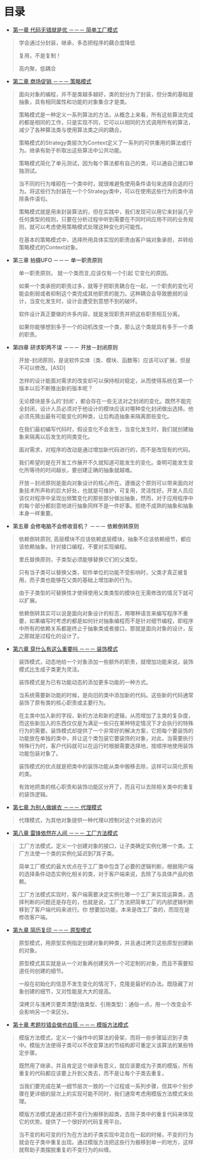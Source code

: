 # 目录

- [第一章 代码无错就是优 －－－ 简单工厂模式](/src/Operation.php)
> 学会通过分封装，继承，多态把程序的藕合度降低
>
> 复用，不是复制！  
>
> 高内聚，低耦合

- [第二章 商场促销 －－－ 策略模式]()
> 面向对象的编程，并不是类越多越好，类的划分为了封装，但分类的基础是抽象，具有相同属性和功能的对象集合才是类。  
>
> 策略模式是一种定义一系列算法的方法，从概念上来看，所有这些算法完成的都是相同的工作，只是实现不同，它可以以相同的方式调用所有的算法，减少了各种算法类与使用算法类之间的耦合。
>
> 策略模式的Strategy类层次为Context定义了一系列的可供重用的算法或行为。继承有助于析取出这些算法中公共功能。
>
> 策略模式简化了单元测试，因为每个算法都有自己的类，可以通自己接口单独测试。
>
> 当不同的行为堆砌在一个类中时，就很难避免使用条件语句来选择合适的行为。将这些行为封装在一个个Strategy类中，可以在使用这些行为的类中消除条件语句。
>
> 策略模式就是用来封装算法的，但在实践中，我们发现可以用它来封装几乎任何类型的规则，只要在分析过程中听到需要在不同时间应用不同的业务规则，就可以考虑使用策略模式处理这种变化的可能性。
>
> 在基本的策略模式中，选择所用具体实现的职责由客户端对象承担，并转给策略模式的Context对象。

- 第三章 拍摄UFO －－－ 单一职责原则
> 单一职责原则， 就一个类而言,应该仅有一个引起 它变化的原因。
>
> 如果一个类承担的职责过多，就等于把职责耦合在一起，一个职责的变化可能会削弱或者抑制这个类完成其他职责的能力。这种耦合会导致脆弱的设计，当变化发生时，设计会遭受到意想不到的破环。
>
> 软件设计真正要做的许多内容，就是发现职责并把这些职责相互分离。
>
> 如果你能够想到多于一个的动机改变一个类，那么这个类就具有多于一个类的职责。

- 第四章 研求职两不误 －－－ 开放－封闭原则
> 开放-封闭原则，是说软件实体（类、模块、函数等）应该可以扩展，但是不可以修改。[ASD]
>
> 怎样的设计能面对需求的改变却可以保持相对稳定，从而使得系统在第一个版本以后不断推出新的版本呢？
>
> 无论模块是多么的'封闭'，都会存在一些无法对之封闭的变化。既然不能完全封闭，设计人员必须对于他设计的模块应该对哪种变化封闭做出选择。他必须先猜出最有可能变化的种类，让后构造抽象来隔离那些变化。
>
> 在我们最初编写代码时，假设变化不会发生，当变化发生时，我们就创建抽象来隔离以后发生的同类变化。
>
> 面对需求，对程序的改动是通过增加新代码进行的，而不是改现有的代码。
>
> 我们希望的是在开发工作展开不久就知道可能发生的变化。查明可能发生变化所等待的时间越长，要创建正确的抽象就越难。
>
> 开放－封闭原则是面向对象设计的核心所在。遵循这个原则可以带来面向对象技术所声称的巨大好处，也就是可维护，可复用，灵活性好。开发人员应该仅对程序中呈现出频繁变化的那些部分做出抽象，然而，对于应用程序中的每个部分都刻意地进行抽象同样不是一件好事。拒绝不成熟的抽象和抽象本身一样重要。

- 第五章 会修电脑不会修收音机？ －－－ 依赖倒转原则
> 依赖倒转原则, 高层模块不应该依赖底层模块，抽象不应该依赖细节，都应该依赖抽象。针对接口编程，不要对实现编程。
>
> 里氏替换原则，子类型必须能够替换它们的父类型。
>
> 只有当子类可以替换父类，软件单位的功能不受影响时，父类才真正被复用，而子类也能够在父类的基础上增加新的行为。
>
> 由于子类型的可替换性才使得使用父类类型的模块在无需修改的情况下就可以扩展。
>
> 依赖倒转其实可以说是面向对象设计的标志，用哪种语言来编写程序不重要，如果编写时考虑的都是如何针对抽象编程而不是针对细节编程，即程序中所有的依赖关系都是终止于抽象类或者接口，那就是面向对象的设计，反之那就是过程化的设计了。

- [第六章 穿什么有这么重要吗 －－－ 装饰模式](/src/Decorator.php)
> 装饰模式，动态地给一个对象添加一些额外的职责，就增加功能来说，装饰模式比生成子类更为灵活。
>
> 装饰模式是为已有功能动态的添加更多功能的一种方式。
>
> 当系统需要新功能的时候，是向旧的类中添加新的代码。这些新的代码通常装饰了原有类的核心职责或主要行为。
>
> 在主类中加入新的字段，新的方法和新的逻辑，从而增加了主类的复杂度，而这些新加入的东西仅仅是为满足一些只在某种特定情况下才会执行的特殊行为的需要。装饰模式却提供了一个非常好的解决方案，它把每个要装饰的功能放在单独的类中，并让这个类包装它要装饰的对象，对此，当需要执行特殊行为时，客户代码就可以在运行时根据需要选择地，按顺序地使用装饰功能包装对象了。
> 
> 装饰模式的优点就是把类中的装饰功能从类中搬移去除，这样可以简化原有的类。
>
> 有效地把类的核心职责和装饰功能区分开了，而且可以去除相关类中的重复的装饰逻辑。

- [第七章 为别人做嫁衣 －－－ 代理模式](/src/Proxy.php)
> 代理模式，为其他对象提供一种代理以控制对这个对象的访问

- [第八章 雷锋依然在人间 －－－ 工厂方法模式](/src/FactoryMethod.php)
> 工厂方法模式，定义一个创建对象的接口，让子类确定实例化哪一个类。工厂方法使一个类的实例化延迟到7其子类。
>
> 简单工厂模式的最大优点在于工厂类中包含了必要的逻辑判断，根据用户端的选择条件动态实例化相关的类，对于客户端来说，去除了与具体产品的依赖。
> 
> 工厂方法模式实现时，客户端需要决定实例化哪一个工厂来实现运算类，选择判断的问题还是存在的，也就是说，工厂方法把简单工厂的内部逻辑判断移到了客户端代码来进行。你 想要加功能，本来是改工厂类的，而现在是修改客户端。

- [第九章 简历复印 －－－ 原型模式](/src/Prototype.php)
> 原型模式，用原型实例指定创建对象的种类，并且通过拷贝这些原型创建新的对象。
> 
> 原型模式其实就是从一个对象再创建另外一个可定制的对象，而且不需要知道任何创建的细节。
> 
> 一般在初始化的信息不发生变化的情况下，克隆是最好的办法。既隐藏了对象创建的细节，又对性能是大大的提高。
>
> 深拷贝与浅拷贝要弄清楚(值类型、引用类型)：通俗一点，用一个改变会不会影响另一个来区分。

- [第十章 考题抄错会做也白搭 －－－ 模版方法模式](/src/Template.php)
> 模版方法模式，定义一个操作中的算法的骨架，而将一些步骤延迟到子类中。模版方法使得子类可以不改变算法的节结构即可重定义该算法的某些特定步骤。
>
> 既然用了继承，并且肯定这个继承有意义，就应该要成为子类的模版，所有重复的代码都应该要上升到父类去，而不是让每个子类去重复。
>
> 当我们要完成在某一细节层次一致的一个过程或一系列步骤，但其中个别步骤在更详细的层次上的实现可能不同时，我们通常考虑用模版方法模式来处理。
>
> 模版方法模式是通过把不变行为搬移到超类，去除子类中的重复代码来体现它的优势。提供了一个很好的代码复用平台。
>
> 当不变的和可变的行为在方法的子类实现中混合在一起的时候，不变的行为就会在子类中重复出现。通过模版方法把这些行为搬移到单一的地方，这样就帮助子类摆脱重复的不变行为的纠缠。